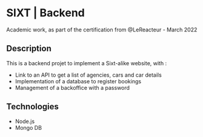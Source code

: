 # SIXT | Backend

Academic work, as part of the certification from @LeReacteur - March 2022

## Description

This is a backend projet to implement a Sixt-alike website, with :

- Link to an API to get a list of agencies, cars and car details
- Implementation of a database to register bookings
- Management of a backoffice with a password

## Technologies

- Node.js
- Mongo DB
